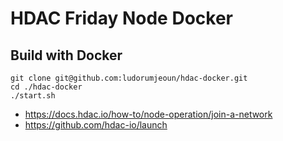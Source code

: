 # HDAC Friday Node Docker

## Build with Docker
```
git clone git@github.com:ludorumjeoun/hdac-docker.git
cd ./hdac-docker
./start.sh
```


- https://docs.hdac.io/how-to/node-operation/join-a-network
- https://github.com/hdac-io/launch